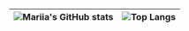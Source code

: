 | ![Mariia's GitHub stats](https://github-readme-stats.vercel.app/api?username=Pensativa&show_icons=true&theme=radical) | ![Top Langs](https://github-readme-stats.vercel.app/api/top-langs/?username=Pensativa&layout=compact) |
| ----------- | ----------- |
